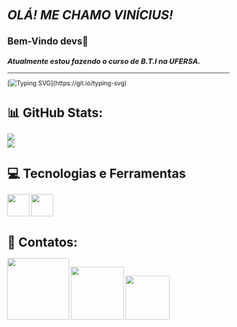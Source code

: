# **_OLÁ! ME CHAMO VINÍCIUS!_** 
## Bem-Vindo devs👋
### **_Atualmente estou fazendo o curso de B.T.I na UFERSA._**    
---
[![Typing SVG](https://readme-typing-svg.herokuapp.com/?lines=Procurando+novos+horizontes...+;+para+os+conhecimentos...;sobre+tecnologia.)](https://git.io/typing-svg)

# 📊 GitHub Stats:
![](https://github-readme-stats.vercel.app/api?username=ViniciusOliver13&theme=midnight-purple&hide_border=false&include_all_commits=false&count_private=false)<br/>
[![](https://visitcount.itsvg.in/api?id=ViniciusOliver13&icon=9&color=11)](https://visitcount.itsvg.in)


# 💻 Tecnologias e Ferramentas
<img src="https://cdn.jsdelivr.net/gh/devicons/devicon/icons/c/c-original.svg" width="50" height="50"/>  <img src="https://cdn.jsdelivr.net/gh/devicons/devicon/icons/canva/canva-original.svg"  width="50" height="50"/>   

# 📲 Contatos:
<div>
<a href="https://instagram.com/vinicius_13l" target="_blank"><img loading="lazy" src="https://img.shields.io/badge/-Instagram-DD2A7B?style=for-the-badge&logo=instagram&logoColor=white" width="140" target="_blank"></a>
<a href="https://youtube.com/channel/UCIrMz5GBZWN8gPfhfsPlRbA" target="_blank"><img loading="lazy" src="https://img.shields.io/badge/YouTube-FF0000?style=for-the-badge&logo=youtube&logoColor=white" width="120" target="_blank"></a>
<a href = "mailto:nvidianew3201@gmail.com"><img loading="lazy" src="https://img.shields.io/badge/Gmail-D14836?style=for-the-badge&logo=gmail&logoColor=white" width="100" target="_blank"></a>
</div>
